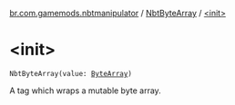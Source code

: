 [br.com.gamemods.nbtmanipulator](../index.md) / [NbtByteArray](index.md) / [&lt;init&gt;](./-init-.md)

# &lt;init&gt;

`NbtByteArray(value: `[`ByteArray`](https://kotlinlang.org/api/latest/jvm/stdlib/kotlin/-byte-array/index.html)`)`

A tag which wraps a mutable byte array.

